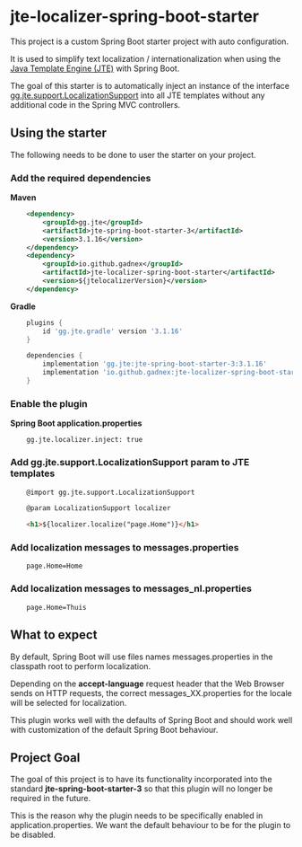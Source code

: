 # jte-localizer-spring-boot-starter

This project is a custom Spring Boot starter project with auto configuration.

It is used to simplify text localization / internationalization when using the
[Java Template Engine (JTE)](https://jte.gg) with Spring Boot.

The goal of this starter is to automatically inject an instance of the interface
[gg.jte.support.LocalizationSupport](https://jte.gg/localization/) into all JTE templates
without any additional code in the Spring MVC controllers.

## Using the starter

The following needs to be done to user the starter on your project.

### Add the required dependencies

**Maven**
```xml
    <dependency>
        <groupId>gg.jte</groupId>
        <artifactId>jte-spring-boot-starter-3</artifactId>
        <version>3.1.16</version>
    </dependency>
    <dependency>
        <groupId>io.github.gadnex</groupId>
        <artifactId>jte-localizer-spring-boot-starter</artifactId>
        <version>${jtelocalizerVersion}</version>
    </dependency>
```

**Gradle**
```groovy
    plugins {
        id 'gg.jte.gradle' version '3.1.16'
    }

    dependencies {
        implementation 'gg.jte:jte-spring-boot-starter-3:3.1.16'
        implementation 'io.github.gadnex:jte-localizer-spring-boot-starter:${jtelocalizerVersion}'
    }
```

### Enable the plugin

**Spring Boot application.properties**
```properties
    gg.jte.localizer.inject: true
```

### Add gg.jte.support.LocalizationSupport param to JTE templates
```html
    @import gg.jte.support.LocalizationSupport

    @param LocalizationSupport localizer

    <h1>${localizer.localize("page.Home")}</h1>
```

### Add localization messages to messages.properties
```properties
    page.Home=Home
```

### Add localization messages to messages_nl.properties
```properties
    page.Home=Thuis
```

## What to expect

By default, Spring Boot will use files names messages.properties in the classpath
root to perform localization.

Depending on the **accept-language** request header that the Web Browser sends on
HTTP requests, the correct messages_XX.properties for the locale will be selected
for localization.

This plugin works well with the defaults of Spring Boot and should work well with
customization of the default Spring Boot behaviour.

## Project Goal

The goal of this project is to have its functionality incorporated into the
standard **jte-spring-boot-starter-3** so that this plugin will no longer be required
in the future.

This is the reason why the plugin needs to be specifically enabled in
application.properties. We want the default behaviour to be for the 
plugin to be disabled.